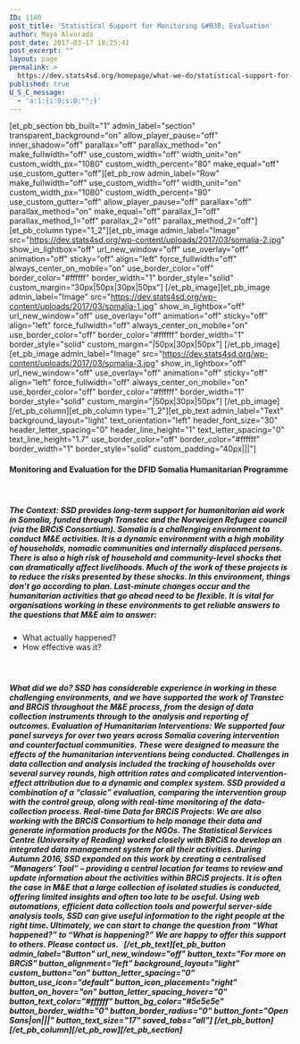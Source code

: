 ```yaml
---
ID: 1140
post_title: 'Statistical Support for Monitoring &#038; Evaluation'
author: Maya Alvorado
post_date: 2017-03-17 10:25:41
post_excerpt: ""
layout: page
permalink: >
  https://dev.stats4sd.org/homepage/what-we-do/statistical-support-for-monitoring-evaluation/
published: true
U_S_C_message:
  - 'a:1:{i:0;s:0:"";}'
---
```

[et_pb_section bb_built="1" admin_label="section" transparent_background="on" allow_player_pause="off" inner_shadow="off" parallax="off" parallax_method="on" make_fullwidth="off" use_custom_width="off" width_unit="on" custom_width_px="1080" custom_width_percent="80" make_equal="off" use_custom_gutter="off"][et_pb_row admin_label="Row" make_fullwidth="off" use_custom_width="off" width_unit="on" custom_width_px="1080" custom_width_percent="80" use_custom_gutter="off" allow_player_pause="off" parallax="off" parallax_method="on" make_equal="off" parallax_1="off" parallax_method_1="off" parallax_2="off" parallax_method_2="off"][et_pb_column type="1_2"][et_pb_image admin_label="Image" src="https://dev.stats4sd.org/wp-content/uploads/2017/03/somalia-2.jpg" show_in_lightbox="off" url_new_window="off" use_overlay="off" animation="off" sticky="off" align="left" force_fullwidth="off" always_center_on_mobile="on" use_border_color="off" border_color="#ffffff" border_width="1" border_style="solid" custom_margin="30px|50px|30px|50px"] [/et_pb_image][et_pb_image admin_label="Image" src="https://dev.stats4sd.org/wp-content/uploads/2017/03/somalia-1.jpg" show_in_lightbox="off" url_new_window="off" use_overlay="off" animation="off" sticky="off" align="left" force_fullwidth="off" always_center_on_mobile="on" use_border_color="off" border_color="#ffffff" border_width="1" border_style="solid" custom_margin="|50px|30px|50px"] [/et_pb_image][et_pb_image admin_label="Image" src="https://dev.stats4sd.org/wp-content/uploads/2017/03/somalia-3.jpg" show_in_lightbox="off" url_new_window="off" use_overlay="off" animation="off" sticky="off" align="left" force_fullwidth="off" always_center_on_mobile="on" use_border_color="off" border_color="#ffffff" border_width="1" border_style="solid" custom_margin="|50px|30px|50px"] [/et_pb_image][/et_pb_column][et_pb_column type="1_2"][et_pb_text admin_label="Text" background_layout="light" text_orientation="left" header_font_size="30" header_letter_spacing="0" header_line_height="1" text_letter_spacing="0" text_line_height="1.7" use_border_color="off" border_color="#ffffff" border_width="1" border_style="solid" custom_padding="40px|||"]

#### **Monitoring and Evaluation for the DFID Somalia Humanitarian Programme**

####  

##### The Context: SSD provides long-term support for humanitarian aid work in Somalia, funded through Transtec and the Norweigen Refugee council (via the BRCiS Consortium). Somalia is a challenging environment to conduct M&E activities. It is a dynamic environment with a high mobility of households, nomadic communities and internally displaced persons. There is also a high risk of household and community-level shocks that can dramatically affect livelihoods. Much of the work of these projects is to reduce the risks presented by these shocks. In this environment, things don’t go according to plan. Last-minute changes occur and the humanitarian activities that go ahead need to be flexible. It is vital for organisations working in these environments to get reliable answers to the questions that M&E aim to answer:

*   What actually happened?
*   How effective was it?

####  

##### What did we do? SSD has considerable experience in working in these challenging environments, and we have supported the work of Transtec and BRCiS throughout the M&E process, from the design of data collection instruments through to the analysis and reporting of outcomes. Evaluation of Humanitarian Interventions: We supported four panel surveys for over two years across Somalia covering intervention and counterfactual communities. These were designed to measure the effects of the humanitarian interventions being conducted. Challenges in data collection and analysis included the tracking of households over several survey rounds, high attrition rates and complicated intervention-effect attribution due to a dynamic and complex system. SSD provided a combination of a “classic” evaluation, comparing the intervention group with the control group, along with real-time monitoring of the data-collection process. Real-time Data for BRCiS Projects: We are also working with the BRCiS Consortium to help manage their data and generate information products for the NGOs. The Statistical Services Centre (University of Reading) worked closely with BRCiS to develop an integrated data management system for all their activities. During Autumn 2016, SSD expanded on this work by creating a centralised “Managers’ Tool” – providing a central location for teams to review and update information about the activities within BRCiS projects. It is often the case in M&E that a large collection of isolated studies is conducted, offering limited insights and often too late to be useful. Using web automations, efficient data collection tools and powerful server-side analysis tools, SSD can give useful information to the right people at the right time. Ultimately, we can start to change the question from “What happened?” to “What is happening?” We are happy to offer this support to others. Please contact us.   [/et_pb_text][et_pb_button admin_label="Button" url_new_window="off" button_text="For more on BRCiS" button_alignment="left" background_layout="light" custom_button="on" button_letter_spacing="0" button_use_icon="default" button_icon_placement="right" button_on_hover="on" button_letter_spacing_hover="0" button_text_color="#ffffff" button_bg_color="#5e5e5e" button_border_width="0" button_border_radius="0" button_font="Open Sans|on|||" button_text_size="17" saved_tabs="all"] [/et_pb_button][/et_pb_column][/et_pb_row][/et_pb_section]